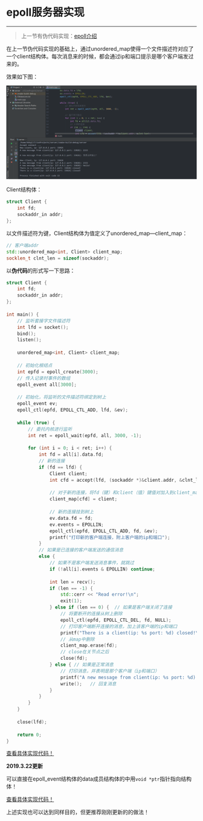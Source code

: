 # epoll服务器实现

---

> 上一节有伪代码实现：[epoll介绍](epoll介绍)

在上一节伪代码实现的基础上，通过unordered_map使得一个文件描述符对应了一个client结构体。每次消息来的时候，都会通过ip和端口提示是哪个客户端发过来的。

效果如下图：

![1553175144030](assets/1553175144030.png)

Client结构体：

```cpp
struct Client {
    int fd;
    sockaddr_in addr;
};
```

以文件描述符为键，Client结构体为值定义了unordered_map—client_map：

```cpp
// 客户端addr
std::unordered_map<int, Client> client_map;
socklen_t clnt_len = sizeof(sockaddr);
```

以**伪代码**的形式写一下思路：

```cpp
struct Client {
    int fd;
    sockaddr_in addr;
};

int main() {
    // 监听套接字文件描述符
    int lfd = socket();
    bind();
    listen();
    
    unordered_map<int, Client> client_map;
    
    // 初始化根结点
    int epfd = epoll_create(3000);
    // 传入记录时事件的数组
    epoll_event all[3000];
    
    // 初始化，将监听的文件描述符绑定到树上
    epoll_event ev;
    epoll_ctl(epfd, EPOLL_CTL_ADD, lfd, &ev);
    
    while (true) {
        // 委托内核进行监听
        int ret = epoll_wait(epfd, all, 3000, -1);
        
        for (int i = 0; i < ret; i++) {
            int fd = all[i].data.fd;
            // 新的连接
            if (fd == lfd) {
                Client client;
                int cfd = accept(lfd, (sockaddr *)&client.addr, &clnt_len);
                
                // 对于新的连接，将fd（键）和client（值）键值对加入到client_map
                client_map[cfd] = client;
                
                // 新的连接挂到树上
                ev.data.fd = fd;
                ev.events = EPOLLIN;
                epoll_ctl(epfd, EPOLL_CTL_ADD, fd, &ev);
                printf("打印新的客户端连接，附上客户端的ip和端口");
            }
            // 如果是已连接的客户端发送的通信消息
            else {
                // 如果不是客户端发送消息事件，就跳过
                if (!all[i].events & EPOLLIN) continue;
                
                int len = recv();
                if (len == -1) {
                    std::cerr << "Read error!\n";
                    exit(1);
                } else if (len == 0) {  // 如果是客户端关闭了连接
                    // 将要断开的连接从树上删除
                    epoll_ctl(epfd, EPOLL_CTL_DEL, fd, NULL);
                    // 打印客户端断开连接的消息，加上该客户端的ip和端口
                    printf("There is a client(ip: %s port: %d) closed!\n", inet_ntoa(client_map[fd].addr.sin_addr),ntohs(client_map[fd].addr.sin_port));
                    // 从map中删除
                    client_map.erase(fd);
                    // close在关节点之后
                    close(fd);
                } else { // 如果是正常消息
                    // 打印消息，并表明是那个客户端（ip和端口）
                    printf("A new message from client(ip: %s port: %d): %s\n", inet_ntoa(client_map[fd].addr.sin_addr),ntohs(client_map[fd].addr.sin_port), buff);
                    write();   // 回复消息
                }
            }
        }
    }
    
    close(lfd);
    
    return 0;
}
```

[查看具体实现代码！](epoll服务器实现/epoll1.cpp)

**2019.3.22更新**

可以直接在epoll_event结构体的data成员结构体的中用`void *ptr`指针指向结构体！

[查看具体实现代码！](epoll服务器实现/epoll2.cpp)

上述实现也可以达到同样目的，但更推荐刚刚更新的的做法！

